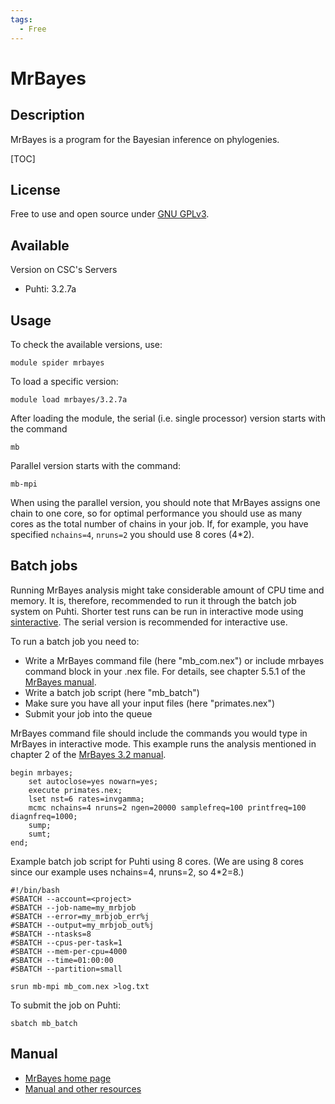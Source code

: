 ```yaml
---
tags:
  - Free
---
```


# MrBayes

## Description

MrBayes is a program for the Bayesian inference on phylogenies.

[TOC]

## License

Free to use and open source under [GNU GPLv3](https://www.gnu.org/licenses/gpl-3.0.html).

## Available

Version on CSC's Servers

-   Puhti: 3.2.7a

## Usage

To check the available versions, use:
```text
module spider mrbayes
```
To load a specific version:
```text
module load mrbayes/3.2.7a
```
After loading the module, the serial (i.e. single processor) version starts with the command
```text
mb
```
Parallel version starts with the command:
```text
mb-mpi 
```
When using the parallel version, you should note that MrBayes assigns one chain to one core, so for optimal performance you should use as many cores as the total number of chains in your job. If, for example, you have specified `nchains=4`, `nruns=2` you should use 8 cores (4*2).

## Batch jobs

Running MrBayes analysis might take considerable amount of CPU time and memory. It is, therefore, recommended to run it through the batch job system on Puhti. Shorter test runs can be run in interactive mode using [sinteractive](../computing/running/interactive-usage.md). The serial version is recommended for interactive use.

To run a batch job you need to:

* Write a MrBayes command file (here "mb_com.nex") or include mrbayes command block in your .nex file. For details, see chapter 5.5.1 of the [MrBayes manual](https://github.com/NBISweden/MrBayes/blob/develop/doc/manual/Manual_MrBayes_v3.2.pdf).
* Write a batch job script (here "mb_batch")
* Make sure you have all your input files (here "primates.nex")
* Submit your job into the queue

MrBayes command file should include the commands you would type in MrBayes in interactive mode. This example 
runs the analysis mentioned in chapter 2 of the [MrBayes 3.2 manual](https://github.com/NBISweden/MrBayes/blob/develop/doc/manual/Manual_MrBayes_v3.2.pdf).

```text
begin mrbayes;
    set autoclose=yes nowarn=yes;
    execute primates.nex;
    lset nst=6 rates=invgamma;
    mcmc nchains=4 nruns=2 ngen=20000 samplefreq=100 printfreq=100 diagnfreq=1000;
    sump;
    sumt;
end;
```

Example batch job script for Puhti using 8 cores. (We are using 8 cores since our example uses nchains=4, nruns=2, so 4*2=8.)

```text
#!/bin/bash
#SBATCH --account=<project>
#SBATCH --job-name=my_mrbjob
#SBATCH --error=my_mrbjob_err%j
#SBATCH --output=my_mrbjob_out%j
#SBATCH --ntasks=8
#SBATCH --cpus-per-task=1
#SBATCH --mem-per-cpu=4000
#SBATCH --time=01:00:00
#SBATCH --partition=small

srun mb-mpi mb_com.nex >log.txt
```
To submit the job on Puhti:
```text
sbatch mb_batch 
```

## Manual

*   [MrBayes home page](https://nbisweden.github.io/MrBayes/index.html)
*   [Manual and other resources](https://nbisweden.github.io/MrBayes/manual.html)
